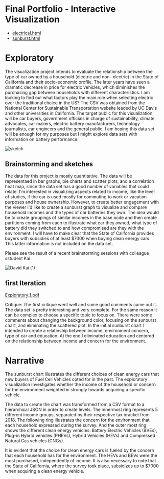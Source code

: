# Final Portfolio - Interactive Visualization

- [electrical.html](https://daveedgit.github.io/finalproject2021/electrical.html)
- [sunburst.html](https://daveedgit.github.io/finalproject2021/sunburst.html)

# Exploratory
The visualization project intends to evaluate the relationship between the type of car owned by a household (electric and non- electric) in the State of California and their socio-economic profile. The later years have seen a dramatic decrease in price for electric vehicles, which diminishes the purchasing gap between households with different characteristics. I am looking to find out what factors play the main role when selecting electric over the traditional choice in the US? The CSV was obtained from the National Center for Sustainable Transportation website leaded by UC Davis and other universities in California. The target public for this visualization will be car buyers, government officials in charge of sustainability, climate advocates, car makers, electric battery manufacturers, technology journalists, car engineers and the general public. I am hoping this data set will be enough for my purposes but I might explore data sets with information on battery performance.

![sketch](https://user-images.githubusercontent.com/60953851/112066004-000bbd00-8b3c-11eb-91cf-a5fd8ab9ea30.JPG)

## Brainstorming and sketches
The data for this project is mostly quantitative. The data will be representaed in bar graphs, pie charts and scatter plots, and a correlation heat map, since the data set has a good number of variables that could relate. I'm interested in visualizing aspects related to income, like the level of studies, if the car is used mostly for commuting to work or vacation purposes and house ownership.  However, to create better engagement with the viewer I'd like to create a sunburst graph to visualize and compare household incomes and the types of car batteries they own. The idea would be to create groupings of similar incomes in the base node and then create partitions coming from each to illustrate what car they owned, what type of battery did they switched to and how compromised are they with the environment. I will have to make clear that the State of California provides buyers with subsidies of at least $7000 when buying clean energy cars. This latter information is not included on the data set. 

Please see the result of a recent brainstorming sessions with colleague sstudent Kai 

![David   Kai (1)](https://user-images.githubusercontent.com/60953851/113631058-dc19a280-9636-11eb-9ebc-c7ed487c2aa7.jpg)

## first Iteration
[Exploratory_1.pdf](https://github.com/Daveedgit/finalproject2021/files/6550032/Exploratory_1.pdf)

Critique: The first critique went well and some good comments came out it. The data set is pretty interesting and very complete. For the same reason it can be complex to choose a specific topic to focus on. There were some comments about changing the background color, focusing on the sunburst chart, and eliminating the scattered plot. In the initial sunburst chart I intended to create a relatinship between income, environment concern, type of car and education. At the end I eliminated education and centered on the relationship between income and concern for the environment.
 
 
 # Narrative
The sunburst chart illustrates the different choices of clean energy cars that new buyers of Fuel Cell Vehicles opted for in the past. The exploratory visualization investigates whether the income of the household or concern for the environment weighted in strongly towards acquiring a specific vehicle.

The data to create the chart was transformed from a CSV format to a hierarchical JSON in order to create levels. The innermost ring represents 5 different income groups, separated by their respective tax bracket from 2018. The following ring illustrates the concern for the environment that each household expressed during the survey. And the outer most ring shows the different clean energy vehicles: Battery Electric Vehicles (BVEs), Plug-in Hybrid vehicles (PHEVs), Hybrid Vehicles (HEVs) and Compressed Natural Gas vehicles (CNGs).

It is evident that the choice for clean energy cars is fueled by the concern that each household has for the environment. The HEVs and BEVs were the most purchased, independently of income. It is also necessary to note that the State of California, where the survey took place, subsidizes up to $7000 when acquiring a clean energy vehicle.
 
